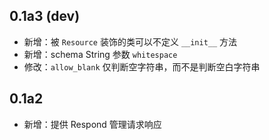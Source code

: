 ## 0.1a3 (dev)

- 新增：被 `Resource` 装饰的类可以不定义 `__init__` 方法
- 新增：schema String 参数 `whitespace`
- 修改：`allow_blank` 仅判断空字符串，而不是判断空白字符串

## 0.1a2

- 新增：提供 Respond 管理请求响应